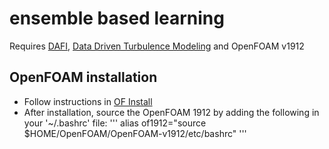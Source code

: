 # ensemble based learning

Requires [DAFI](https://github.com/xiaoh/DAFI), [Data Driven Turbulence Modeling](https://github.com/cmichelenstrofer/Data-Driven-Turbulence-Modeling) and OpenFOAM v1912

## OpenFOAM installation
- Follow instructions in [OF Install](https://www.cemf.ir/how-to-install-openfoam-v1912-from-source-pack/)
- After installation, source the OpenFOAM 1912 by adding the following in your '~/.bashrc' file:
  '''
  alias of1912="source $HOME/OpenFOAM/OpenFOAM-v1912/etc/bashrc"
  '''
  
